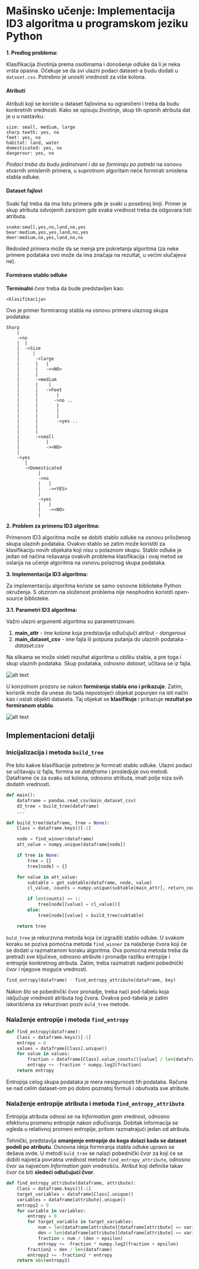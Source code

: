 # Mašinsko učenje: Implementacija ID3 algoritma u programskom jeziku Python

**1. Predlog problema:**

Klasifikacija životinja prema osobinama i donošenje odluke da li je neka vrsta opasna. Očekuje se da svi ulazni podaci dataset-a budu dodati u `dataset.csv`. Potrebno je unositi vrednosti za više kolona.

#### Atributi
Atributi koji se koriste u dataset fajlovima su ograničeni i treba da budu konkretnih vrednosti. Kako se opisuju životinje, skup tih opisnih atributa dat je u u nastavku.

    size: small, medium, large
    sharp teeth: yes, no
    feet: yes, no
    habitat: land, water
    domesticated: yes, no
    dangerour: yes, no
    
*Podaci treba da budu jedinstveni i da se formiraju po potrebi* na osnovu stvarnih smislenih primera, u suprotnom algoritam neće formirati smislena stabla odluke.

#### Dataset fajlovi
Svaki fajl treba da ima listu primera gde je svaki u posebnoj liniji. Primer je skup atributa odvojenih zarezom gde svaka vrednost treba da odgovara listi atributa.

    snake:small,yes,no,land,no,yes
    bear:medium,yes,yes,land,no,yes
    deer:medium,no,yes,land,no,no
    
Redosled primera može da se menja pre pokretanja algoritma (za neke primere podataka ovo može da ima značaja na rezultat, u većini slučajeva ne).

#### Formirano stablo odluke

__Terminalni__ čvor treba da bude predstavljen kao:

    <klasifikacija>

Ovo je primer formiranog stabla na osnovu primera ulaznog skupa podataka:

    Sharp
        |
        ->no
        |  |
        |  ->Size
        |     |
        |      ->large
        |      |   |
        |      |   -><NO>
        |      |
        |      ->medium
        |      |    |
        |      |   ->Feet
        |      |       |
        |      |      ->no ..
        |      |       |
        |      |       |
        |      |       |
        |      |       ->yes ..
        |      |           
        |      |
        |      ->small
        |          |
        |          -><NO>
        |
        ->yes
           |
           ->Domesticated
                |
                ->no
                |   |
                |   -><YES>
                |
                ->yes
                |   |
                |   -><NO>
                |


**2. Problem za primenu ID3 algoritma:**

Primenom ID3 algoritma može se dobiti stablo odluke na osnovu priloženog skupa ulaznih podataka. Ovakvo stablo se zatim može koristiti za klasifikaciju novih objekata koji nisu u polaznom skupu. Stablo odluke je jedan od načina rešavanja ovakvih problema klasifikacija i ovaj metod se oslanja na učenje algoritma na osnovu polaznog skupa podataka.

**3. Implementacija ID3 algoritma:**

Za implementaciju algoritma koriste se samo osnovne biblioteke Python okruženja. S obzirom na složenost problema nije neophodno koristiti open-source biblioteke.

**3.1. Parametri ID3 algoritma:**

Važni ulazni argumenti algoritma su parametrizovani.

1. **main_attr** - ime kolone koja predstavlja odlučujuči atribut - *dangerous*
2. **main_dataset_csv** - ime fajla ili potpuna putanja do ulaznih podataka - *dataset.csv*

Na slikama se može videti rezultat algoritma u obliku stabla, a pre toga i skup ulaznih podataka. Skup podataka, odnosno *dataset*, učitava se iz fajla.
 
![alt text][screenshot_dataset]

[screenshot_dataset]: metadata/screenshot_dataset.png

U konzolnom prozoru se nakon **formiranja stabla ono i prikazuje**. Zatim, korisnik može da unese do tada nepostojeći objekat popunjen na isti način kao i ostali objekti dataseta. Taj objekat se **klasifikuje** i prikazuje **rezultat po formiranom stablu**. 

![alt text][screenshot_tree]

[screenshot_tree]: metadata/screenshot_tree.png

## Implementacioni detalji

### Inicijalizacija i metoda `build_tree`

Pre bilo kakve klasifikacije potrebno je formirati stablo odluke. Ulazni podaci se učitavaju iz fajla, formira se *dataframe* i prosledjuje ovo metodi. Dataframe će za svaku od kolona, odnosno atributa, imati polje niza svih dodatih vrednosti.

```python
def main():
    dataframe = pandas.read_csv(main_dataset_csv)
    d3_tree = build_tree(dataframe)
    ...
  
def build_tree(dataframe, tree = None):
    Class = dataframe.keys()[-1]

    node = find_winner(dataframe)
    att_value = numpy.unique(dataframe[node])

    if tree is None:
        tree = {}
        tree[node] = {}

    for value in att_value:
        subtable = get_subtable(dataframe, node, value)
        cl_value, counts = numpy.unique(subtable[main_attr], return_counts = True)

        if len(counts) == 1:
            tree[node][value] = cl_value[0]
        else:
            tree[node][value] = build_tree(subtable)

    return tree
```

`buld_tree` je rekurzivna metoda koja će izgraditi stablo odluke. U svakom koraku se poziva pomoćna metoda `find_winner` za nalaženje čvora koji će se dodati u razmatranom koraku algoritma. Ova pomoćna metoda treba da pretraži sve ključeve, odnosno atribute i pronadje razliku entropije i entropije konkretnog atributa. Zatim, treba razmatrati nadjeni pobednički čvor i njegove moguće vrednosti.

```python
find_entropy(dataframe) - find_entropy_attribute(dataframe, key)
```

Nakon što se pobednički čvor pronadje, treba naći pod-tabelu koja isključuje vrednosti atributa tog čvora. Ovakva pod-tabela je zatim iskorišćena za rekurzivan poziv `buld_tree` metode.

### Nalaženje entropije i metoda `find_entropy`

```python
def find_entropy(dataframe):
    Class = dataframe.keys()[-1]
    entropy = 0
    values = dataframe[Class].unique()
    for value in values:
        fraction = dataframe[Class].value_counts()[value] / len(dataframe[Class])
        entropy += -fraction * numpy.log2(fraction)
    return entropy
```

Entropija celog skupa podataka je mera nesigurnosti tih podataka. Računa se nad celim dataset-om po dobro poznatoj formuli i obuhvata sve atribute.

### Nalaženje entropije atributa i metoda `find_entropy_attribute`

Entropija atributa odnosi se na *Information gain* vrednost, odnosno efektivnu promenu entropije nakon odlučivanja. Dobitak informacija se ogleda u relativnoj promeni entropije, pritom razmatrajući jedan od atributa.

Tehnički, predstavlja **smanjenje entropije do koga dolazi kada se dataset podeli po atributu**. Osnovna ideja formiranja stabla odluke upravo se dešava ovde. U metodi `buld_tree` se nalazi pobednički čvor za koji će se dobiti najveća povratna vrednost metode `find_entropy_attribute`, odnosno čvor sa najvećom *Information gain* vrednošću. Atribut koji definiše takav čvor će biti **sledeći odlučujući čvor**.

```python
def find_entropy_attribute(dataframe, attribute):
    Class = dataframe.keys()[-1]
    target_variables = dataframe[Class].unique()
    variables = dataframe[attribute].unique()
    entropy2 = 0
    for variable in variables:
        entropy = 0
        for target_variable in target_variables:
            num = len(dataframe[attribute][dataframe[attribute] == variable][dataframe[Class] == target_variable])
            den = len(dataframe[attribute][dataframe[attribute] == variable])
            fraction = num / (den + epsilon)
            entropy += -fraction * numpy.log2(fraction + epsilon)
        fraction2 = den / len(dataframe)
        entropy2 += -fraction2 * entropy
    return abs(entropy2)
```
